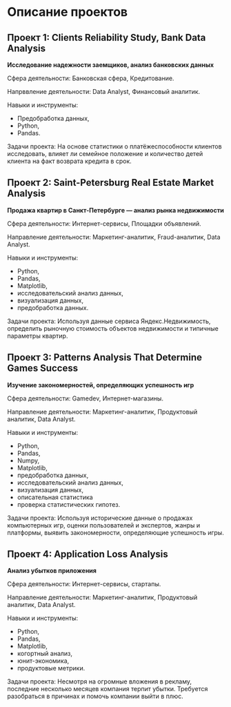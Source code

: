 # Описание проектов

## Проект 1: Clients Reliability Study, Bank Data Analysis
**Исследование надежности заемщиков, анализ банковских данных**

Сфера деятельности: Банковская сфера, Кредитование.

Напрввление деятельности: Data Analyst, Финансовый аналитик.

Навыки и инструменты:
- Предобработка данных,
- Python,
- Pandas.

Задачи проекта: На основе статистики о платёжеспособности клиентов исследовать, влияет ли семейное положение и количество детей клиента на факт возврата кредита в срок.

## Проект 2: Saint-Petersburg Real Estate Market Analysis
**Продажа квартир в Санкт-Петербурге — анализ рынка недвижимости**

Сфера деятельности: Интернет-сервисы, Площадки объявлений.

Направление деятельности: Маркетинг-аналитик, Fraud-аналитик, Data Analyst.

Навыки и инструменты:
- Python,
- Pandas,
- Matplotlib,
- исследовательский анализ данных,
- визуализация данных,
- предобработка данных.

Задачи проекта: Используя данные сервиса Яндекс.Недвижимость, определить рыночную стоимость объектов недвижимости и типичные параметры квартир.

## Проект 3: Patterns Analysis That Determine Games Success
**Изучение закономерностей, определяющих успешность игр**

Сфера деятельности: Gamedev, Интернет-магазины.

Направление деятельности: Маркетинг-аналитик, Продуктовый аналитик, Data Analyst.

Навыки и инструменты:
- Python,
- Pandas,
- Numpy,
- Matplotlib,
- предобработка данных,
- исследовательский анализ данных,
- визуализация данных,
- описательная статистика
- проверка статистических гипотез.

Задачи проекта: Используя исторические данные о продажах компьютерных игр, оценки пользователей и экспертов, жанры и платформы, выявить закономерности, определяющие успешность игры.

## Проект 4: Application Loss Analysis
**Анализ убытков приложения**

Сфера деятельности: Интернет-сервисы, стартапы.

Направление деятельности: Маркетинг-аналитик, Продуктовый аналитик, Data Analyst.

Навыки и инструменты:
- Python,
- Pandas,
- Matplotlib,
- когортный анализ,
- юнит-экономика,
- продуктовые метрики.

Задачи проекта: Несмотря на огромные вложения в рекламу, последние несколько месяцев компания терпит убытки. Требуется разобраться в причинах и помочь компании выйти в плюс.
